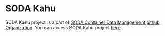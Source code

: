# SODA Kahu
SODA Kahu project is a part of [SODA Container Data Management github Organization](https://github.com/soda-cdm/). You can access SODA Kahu project [here](https://github.com/soda-cdm/kahu)

